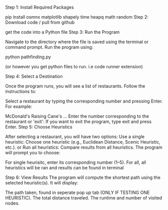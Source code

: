 Step 1: Install Required Packages

pip install osmnx matplotlib shapely time heapq math random
Step 2: Download code / pull from github

get the code into a Python file
Step 3: Run the Program

Navigate to the directory where the file is saved using the terminal or command prompt. Run the program using:

python pathfinding.py

(or however you get python files to run. i.e code runner extension)

Step 4: Select a Destination

Once the program runs, you will see a list of restaurants. Follow the instructions to:

Select a restaurant by typing the corresponding number and pressing Enter. For example:

McDonald's
Raising Cane's ... Enter the number corresponding to the restaurant or 'exit': If you want to exit the program, type exit and press Enter.
Step 5: Choose Heuristics

After selecting a restaurant, you will have two options:
Use a single heuristic: Choose one heuristic (e.g., Euclidean Distance, Scenic Heuristic, etc.). or Run all heuristics: Compare results from all heuristics. The program will prompt you to choose:

For single heurisitc, enter its corresponding number (1–5). For all, all heuristics will be ran and results can be found in terminal

Step 6: View Results The program will compute the shortest path using the selected heuristic(s). It will display:

The path taken, found in seperate pop up tab (ONLY IF TESTING ONE HEURISTIC). The total distance traveled. The runtime and number of visited nodes.
